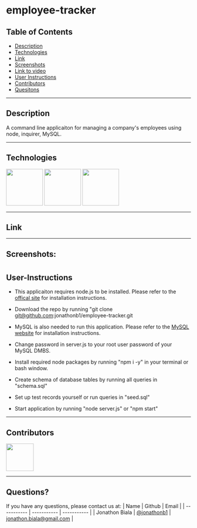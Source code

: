 # employee-tracker

## Table of Contents

- [Description](#Description)
- [Technologies](#Technologies)
- [Link](#Link)
- [Screenshots](#Screenshots)
- [Link to video](#link)
- [User Instructions](#User-Instructions)
- [Contributors](#Contributors)
- [Quesitons](#Questions)

---

## Description

A command line applicaiton for managing a company's employees using node, inquirer, MySQL.

---

## Technologies

<p float="left">
<img src="https://upload.wikimedia.org/wikipedia/commons/thumb/9/99/Unofficial_JavaScript_logo_2.svg/512px-Unofficial_JavaScript_logo_2.svg.png?20141107110902>" width="100" height="100">
<img src="https://www.tomsquest.com/img/posts/2018-10-02-better-npm-ing/npm_logo.png" width="100" height="100">
<img src="https://www.mysql.com/common/logos/logo-mysql-170x115.png" width="100" height="100">

---

## Link

---

## Screenshots:

#

## User-Instructions

- This applicaiton requires node.js to be installed. Please refer to the <a href="https://nodejs.org/en/download/">offical site</a> for installation instructions.

- Download the repo by running "git clone git@github.com:jonathonb1/employee-tracker.git

- MySQL is also needed to run this application. Please refer to the <a href="https://dev.mysql.com/doc/mysql-installation-excerpt/5.7/en/installing.html">MySQL website</a> for installation instructions.

- Change password in server.js to your root user password of your MySQL DMBS.

- Install required node packages by running "npm i -y" in your terminal or bash window.

- Create schema of database tables by running all queries in "schema.sql"

- Set up test records yourself or run queries in "seed.sql"

- Start application by running "node server.js" or "npm start"

---

## Contributors

[<img src="https://ca.slack-edge.com/T03EP850QMA-U03LRRGR9SA-26e6f5444e8e-512" width="75" height="75">](https://github.com/jonathonb1)

---

## Questions?

If you have any questions, please contact us at:
| Name | Github | Email |
| ----------- | ----------- | ----------- |
| Jonathon Biala | [@jonathonb1](https://github.com/jonathonb1) | jonathon.biala@gmail.com |
